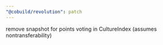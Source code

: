 ```yaml
---
"@cobuild/revolution": patch
---
```


remove snapshot for points voting in CultureIndex (assumes nontransferability)
